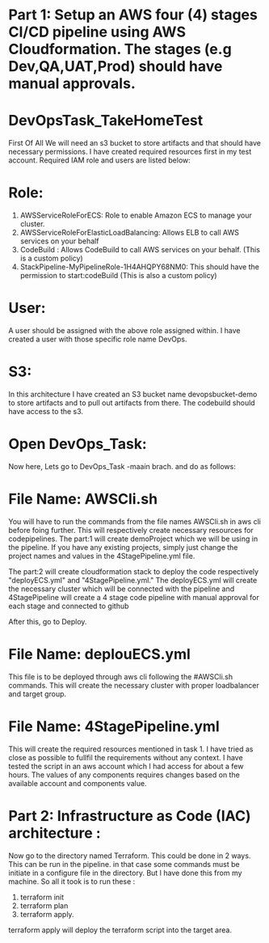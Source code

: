# Part 1: Setup an AWS four (4) stages CI/CD pipeline using AWS Cloudformation. The stages (e.g Dev,QA,UAT,Prod) should have manual approvals.

# DevOpsTask_TakeHomeTest

First Of All
We will need an s3 bucket to store artifacts and that should have necessary permissions. I have created required resources first in my test account.
Required IAM role and users are listed below:
# Role:
1. AWSServiceRoleForECS:	Role to enable Amazon ECS to manage your cluster.
2. AWSServiceRoleForElasticLoadBalancing:   Allows ELB to call AWS services on your behalf
3. CodeBuild :  Allows CodeBuild to call AWS services on your behalf. (This is a custom policy)
4. StackPipeline-MyPipelineRole-1H4AHQPY68NM0:  This should have the permission to start:codeBuild (This is also a custom policy)

# User:
A user should be assigned with the above role assigned within. I have created a user with those specific role name DevOps.

# S3:
In this architecture I have created an S3 bucket name devopsbucket-demo to store artifacts and to pull out artifacts from there. The codebuild should have access to the s3.


# Open DevOps_Task:
Now here, Lets go to DevOps_Task -maain brach. and do as follows:

# File Name: AWSCli.sh
You will have to run the commands from the file names AWSCli.sh in aws cli before foing further. This will respectively create necessary resources for codepipelines.
The part:1 will create demoProject which we will be using in the pipeline. If you have any existing projects, simply just change the project names and values in the 4StagePipeline.yml file.

The part:2 will create cloudformation stack to deploy the code respectively "deployECS.yml" and "4StagePipeline.yml." The deployECS.yml will create the necessary cluster which will be connected with the pipeline and 4StagePipeline will create a 4 stage code pipeline with manual approval for each stage and connected to github

After this, go to Deploy.

# File Name: deplouECS.yml
This file is to be deployed through aws cli following the #AWSCli.sh commands.
This will create the necessary cluster with proper loadbalancer and target group.

# File Name: 4StagePipeline.yml
This will create the required resources mentioned in task 1. I have tried as close as possible to fullfil the requirements without any context. I have tested the script in an aws account which I had access for about a few hours. The values of any components requires changes based on the available account and components value.


# Part 2: Infrastructure as Code (IAC) architecture :

Now go to the directory named Terraform. This could be done in 2 ways. This can be run in the pipeline. in that case some commands must be initiate in a configure file in the directory. But I have done this from my machine. So all it took is to run these :
 1. terraform init
 2. terraform plan
 3. terraform apply.

 terraform apply will deploy the terraform script into the target area.